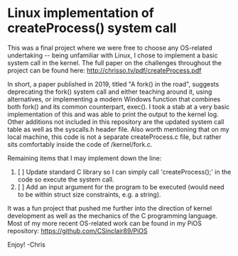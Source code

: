 # Linux implementation of createProcess() system call
This was a final project where we were free to choose any OS-related undertaking -- being unfamiliar with Linux, I chose to implement a basic system call in the kernel. 
The full paper on the challenges throughout the project can be found here: http://chrisso.tv/pdf/createProcess.pdf

In short, a paper published in 2019, titled "A fork() in the road", suggests deprecating the fork() system call and either teaching around it, using alternatives, or implementing
a modern Windows function that combines both fork() and its common counterpart, exec(). I took a stab at a very basic implementation of this and was able to print the output
to the kernel log. Other additions not included in this repository are the updated system call table as well as the syscalls.h header file. Also worth mentioning that on my local machine,
this code is not a separate createProcess.c file, but rather sits comfortably inside the code of /kernel/fork.c.

Remaining items that I may implement down the line:
1. [ ] Update standard C library so I can simply call 'createProcess();' in the code so execute the system call.
2. [ ] Add an input argument for the program to be executed (would need to be within struct size constraints, e.g. a string).

It was a fun project that pushed me further into the direction of kernel development as well as the mechanics of the C programming language. Most of my more recent OS-related work
can be found in my PiOS repository: https://github.com/CSinclair89/PiOS

Enjoy! -Chris
